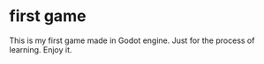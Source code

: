 # first game
This is my first game made in Godot engine. Just for the process of learning. Enjoy it.
